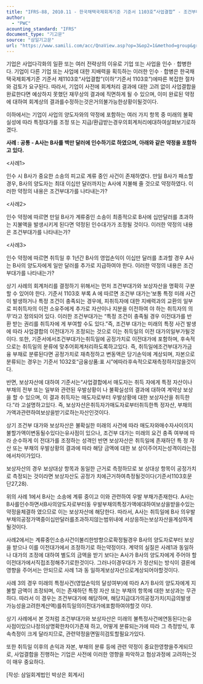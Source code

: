 ```yaml
---
title: "IFRS-88, 2010.11 - 한국채택국제회계기준 기준서 1103호“사업결합” - 조건부대가와 보상자산"
author:
  - "PWC"
acounting_standard: "IFRS"
document_type: "기고문"
source: "삼일기고문"
url: "https://www.samili.com/acc/QnaView.asp?op=3&op2=1&method=group&group=2086-15;1&orgcode=0&searchword=&page=28&code=IFRS%2D88%3A201011"
---
```

기업은 사업다각화의 일환 또는 여러 전략상의 이유로 기업 또는 사업을 인수ㆍ합병한다. 기업이 다른 기업 또는 사업에 대한 지배력을 획득하는 이러한 인수ㆍ합병은 한국채택국제회계기준 기준서 제1103호“사업결합”(이하“기준서 1103호”)에따른 복잡한 절차와 검토가 요구된다. 따라서, 기업이 사전에 회계처리 결과에 대한 고려 없이 사업결합을 완료한다면 예상하지 못했던 재무상의 결과에 직면하게 될 수 있으며, 이미 완료된 약정에 대하여 회계상의 결과를수정하는것은거의불가능한상황이될것이다.

  

이하에서는 기업이 사업의 양도자와의 약정에 포함하는 여러 가지 항목 중 미래의 불확실성에 따라 특정대가를 조정 또는 지급/환급받는경우의회계처리에대하여살펴보기로하겠다.

  

**사례 : 공통 - A사는 B사를 백만 달러에 인수하기로 하였으며, 아래와 같은 약정을 포함하고 있다.**

  

<사례1>

인수 시 B사가 중요한 소송의 피고로 계류 중인 사건이 존재하였다. 만일 B사가 패소할 경우, B사의 양도자는 최대 이십만 달러까지는 A사에 지불해 줄 것으로 약정하였다. 이러한 약정의 내용은 조건부대가를 나타내는가?

  

<사례2>

인수 약정에 따르면 만일 B사가 계류중인 소송이 최종적으로 B사에 십만달러를 초과하는 지불액을 발생시키게 된다면 약정된 인수대가가 조정될 것이다. 이러한 약정의 내용은 조건부대가를 나타내는가?

  

<사례3>

인수 약정에 따르면 취득일 후 1년간 B사의 영업손익이 이십만 달러를 초과할 경우 A사는 B사의 양도자에게 일만 달러를 추가로 지급하여야 한다. 이러한 약정의 내용은 조건부대가를 나타내는가?

  

상기 사례의 회계처리를 결정하기 위해서는 먼저 조건부대가와 보상자산을 명확히 구분할 수 있어야 한다. 기준서 1103호 부록 A 에 따르면 조건부 대가는‘보통 특정 미래 사건이 발생하거나 특정 조건이 충족되는 경우에, 피취득자에 대한 지배력과의 교환의 일부 로 피취득자의 이전 소유주에게 추가로 자산이나 지분을 이전하여 야 하는 취득자의 의무’라고 정의되어 있다. 이러한 조건부대가는 “특정 조건이 충족될 경우 이전대가를 반환 받는 권리를 취득자에 게 부여할 수도 있다.”즉, 조건부 대가는 미래의 특정 사건 발생에 따라 사업결합의 이전대가가 조정되는 것으로 이는 취득일의 이전 대가의일부가될것이다. 또한, 기준서에서조건부대가는취득일에 공정가치로 이전대가에 포함하며, 후속적으로는 취득일의 분류에 맞추어회계처리하도록하고있다. 즉, 취득일에조건부대가가금융 부채로 분류된다면 공정가치로 재측정하고 변동액은 당기손익에 계상되며, 자본으로 분류되는 경우는 기준서 1032호“금융상품:표 시”에따라후속적으로재측정하지않을것이다.

  

반면, 보상자산에 대하여 기준서는“사업결합에서 매도자는 취득 자에게 특정 자산이나 부채의 전부 또는 일부와 관련된 우발상황이 나 불확실성의 결과에 대하여 계약상 보상을 할 수 있으며, 이 결과 취득자는 매도자로부터 우발상황에 대한 보상자산을 취득한다.”라 고설명하고있다. 즉, 보상자산은취득자가매도자로부터취득한특 정자산, 부채의가액과관련하여보상을받기로하는자산인것이다.

  

상기 조건부 대가와 보상자산은 불확실한 미래의 사건에 따라 매도자와매수자사이의지불할가액이변동될수있다는유사점이 있으나, 조건부 대가는 미래의 요건 충족 여부에 따라 순수하게 이 전대가를 조정하는 성격인 반면 보상자산은 취득일에 존재하던 특 정 자산 또는 부채의 우발상황의 결과에 따라 해당 금액에 대한 보 상이주어지는성격이라는점에서차이가있다.

  

보상자산의 경우 보상대상 항목과 동일한 근거로 측정하므로 보 상대상 항목이 공정가치로 측정되는 것이라면 보상자산도 공정가 치에근거하여측정될것이다(기준서1103호문단27,28).

  

위의 사례 1에서 B사는 소송에 계류 중이고 이와 관련하여 우발 부채가존재한다. A사는B사를인수하면서B사의양도자로부터동 우발부채의특정가액에대하여보상을받을수있는약정을체결하 였으므로 이는 보상자산에 해당한다. 따라서, A사는 취득일에 B사 의우발부채의공정가액중이십만달러를초과하지않는범위내에 서상응하는보상자산을계상하게될것이다.

  

사례2에서는 계류중인소송사건이불리한방향으로확정될경우 B사의 양도자로부터 보상을 받으나 이를 이전대가에서 조정하기로 하는약정이다. 계약의 실질은 사례1과 동일하나 대가의 조정에 대하여 별도의 금액을 받기 보다는 A사가 B사의 양도자에게 주어야 할이전대가에서직접조정해주기로한것이다. 그러나이경우대가 가 정산되는 방식이 결론에 영향을 주어서는 안되므로 사례 1과 동 일하게보상자산으로계상되어야할것이다.

  

사례 3의 경우 미래의 특정사건(영업손익의 달성여부)에 따라 A가 B사의 양도자에게 지불할 금액이 조정되며, 이는 존재하던 특정 자산 또는 부채의 항목에 대한 보상과는 무관하다. 따라서 이 경우는 조건부대가에 해당하며, 해당지급대가의공정가치(지급의발생 가능성을고려한계산액)를취득일의이전대가에포함하여야할것 이다.

  

상기 사례에서 본 것처럼 조건부대가와 보상자산은 미래의 불특정사건에연동된다는유사점이있으나정의상명확한차이가존재 하고, 어떻게 분류되는가에 따라 그 측정방식, 후속측정이 크게 달라지므로, 관련약정을면밀히검토할필요가있다.

  

또한 취득일 이후의 손익과 자본, 부채의 분류 등에 관련 약정이 중요한영향을주게되므로, 사업결합을 진행하는 기업은 사전에 이러한 영향을 파악하고 협상과정에 고려하는것이 매우 중요하다.

  

\[작성: 삼일회계법인 박상은 회계사\]